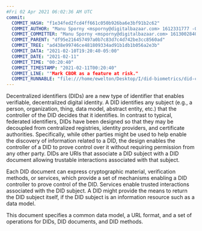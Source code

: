 ```yaml
---
#Fri 02 Apr 2021 06:02:36 AM UTC
commit:
  COMMIT_HASH: "f1e34fed2fcd4ff661c050b926ba6e3bf91b2c62"
  COMMIT_AUTHOR: "Manu Sporny <msporny@digitalbazaar.com> 1612331777 -0500"
  COMMIT_COMMITTER: "Manu Sporny <msporny@digitalbazaar.com> 1613002840 -0500"
  COMMIT_PARENT: "df95e216457497a0b7c83d7c4d742be3cc8560ad"
  COMMIT_TREE: "ad438e99746ce481809334ad91b1db1b056a2e3b"
  COMMIT_DATA: "2021-02-10T19:20:40-05:00"
  COMMIT_DATE: "2021-02-11"
  COMMIT_TIME: "00:20:40"
  COMMIT_TIMESTAMP: "2021-02-11T00:20:40"
  COMMIT_LINE: ""Mark CBOR as a feature at risk."
  COMMIT_RUNNABLE: "file:///home/ewelton/Desktop/I/did-biometrics/did-core-dataset/analysis/gitinfo/f1e34fed2fcd4ff661c050b926ba6e3bf91b2c62/snapshot/index.html"
---
```


<section id="abstract">
<p>
<a>Decentralized identifiers</a> (DIDs) are a new type of identifier that
enables verifiable, decentralized digital identity. A <a>DID</a> identifies any
subject (e.g., a person, organization, thing, data model, abstract entity, etc.)
that the controller of the <a>DID</a> decides that it identifies. In contrast to
typical, federated identifiers, <a>DIDs</a> have been designed so that they may be
decoupled from centralized registries, identity providers, and certificate
authorities. Specifically, while other parties might be used to help enable the
discovery of information related to a <a>DID</a>, the design enables the
controller of a <a>DID</a> to prove control over it without requiring permission
from any other party. <a>DIDs</a> are <a>URIs</a> that associate a <a>DID subject</a>
with a <a>DID document</a> allowing trustable interactions associated with that
subject.
    </p>
<p>
Each <a>DID document</a> can express cryptographic material, <a>verification
methods</a>, or <a>services</a>, which provide a set of mechanisms enabling
a <a>DID controller</a> to prove control of the <a>DID</a>. <a>Services</a>
enable trusted interactions associated with the <a>DID subject</a>. A
<a>DID</a> might provide the means to return the <a>DID subject</a> itself,
if the <a>DID subject</a> is an information resource such as a data model.
    </p>
<p>
This document specifies a common data model, a URL format, and a set of
operations for <a>DIDs</a>, <a>DID documents</a>, and <a>DID methods</a>.
    </p>
</section>
